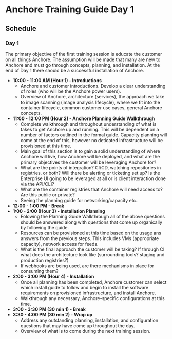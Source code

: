 # Anchore Training Guide Day 1

## Schedule

### Day 1

The primary objective of the first training session is educate the customer on all things Anchore. The assumption will be made that many are new to Anchore and must go through concepts, planning, and installation. At the end of Day 1 there should be a successful installation of Anchore. 

- **10:00 - 11:00 AM (Hour 1) - Introductions**
    - Anchore and customer introductions. Develop a clear understanding of roles (who will be the Anchore power users).
    - Overview of Anchore, architecture (services), the approach we take to image scanning (image analysis lifecycle), where we fit into the container lifecycle, common customer use cases, general Anchore concepts. 
- **11:00 - 12:00 PM (Hour 2) - Anchore Planning Guide Walkthrough**
    - Complete walkthrough and throughout understanding of what is takes to get Anchore up and running. This will be dependent on a number of factors outlined in the formal guide. Capacity planning will come at the end of this, however no deticated infrastructure will be provisioned at this time.
    - Main goal of this section is to gain a solid understanding of where Anchore will live, how Anchore will be deployed, and what are the primary objectives the customer will be leveraging Anchore for?
    - What are the points of integration? CI/CD, watching repositories in registries, or both? Will there be alerting or ticketing set up? Is the Enterprise UI going to be leveraged at all or is client interaction done via the API/CLI?
    - What are the container registries that Anchore will need access to? Are this public or private?
    - Seeing the planning guide for networking/capacity etc..  
- **12:00 - 1:00 PM - Break**
- **1:00 - 2:00 (Hour 3) - Installation Planning**
    - Folowing the Planning Guide Walkthrough all of the above questions should be answered along with questions that come up organically by following the guide. 
    - Resources can be provisioned at this time based on the usage ans answers from the previous steps. This includes VMs (appropriate capacity), network access for feeds. 
    - What is the final approach the customer will be taking? If through CI what does the architecture look like (surrounding tools? staging and production registries?)
    - If webhooks are being used, are there mechanisms in place for consuming them? 
- **2:00 - 3:00 PM (Hour 4) - Installation**
    - Once all planning has been completed, Anchore customer can select which install guide to follow and begin to install the software requirements on provisioned infrastructure, and install Anchore.
    - Walkthrough any necessary, Anchore-specific configurations at this time. 
- **3:00 - 3:30 PM (30 min 1) - Break**
- **3:30 - 4:00 PM (30 min 2) - Wrap up**
    - Address any outstanding planning, installation, and configuration questions that may have come up throughout the day.
    - Overview of what is to come during the next training session.